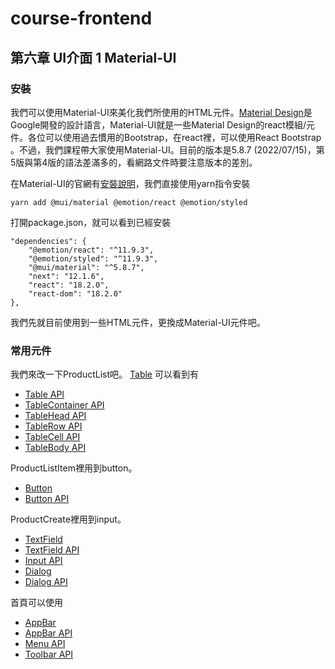 # course-frontend
## 第六章 UI介面 1 Material-UI
### 安裝

我們可以使用Material-UI來美化我們所使用的HTML元件。[Material Design](https://material.io/)是Google開發的設計語言，Material-UI就是一些Material Design的react模組/元件。各位可以使用過去慣用的Bootstrap，在react裡，可以使用React Bootstrap 。不過，我們課程帶大家使用Material-UI。目前的版本是5.8.7 (2022/07/15)，第5版與第4版的語法差滿多的，看網路文件時要注意版本的差別。

在Material-UI的官網有[安裝說明](https://mui.com/material-ui/getting-started/installation/)，我們直接使用yarn指令安裝

    yarn add @mui/material @emotion/react @emotion/styled

打開package.json，就可以看到已經安裝

    "dependencies": {
        "@emotion/react": "^11.9.3",
        "@emotion/styled": "^11.9.3",
        "@mui/material": "^5.8.7",
        "next": "12.1.6",
        "react": "18.2.0",
        "react-dom": "18.2.0"
    },

我們先就目前使用到一些HTML元件，更換成Material-UI元件吧。

### 常用元件

我們來改一下ProductList吧。
[Table](https://mui.com/material-ui/react-table/)
可以看到有
* [Table API](https://mui.com/material-ui/api/table/)
* [TableContainer API](https://mui.com/material-ui/api/table-container/)
* [TableHead API](https://mui.com/material-ui/api/table-head/)
* [TableRow API](https://mui.com/material-ui/api/table-row/)
* [TableCell API](https://mui.com/material-ui/api/table-cell/)
* [TableBody API](https://mui.com/material-ui/api/table-body/)

ProductListItem裡用到button。
* [Button](https://mui.com/material-ui/react-button/)
* [Button API](https://mui.com/material-ui/api/button/)

ProductCreate裡用到input。
* [TextField](https://mui.com/material-ui/react-text-field/)
* [TextField API](https://mui.com/material-ui/api/text-field/)
* [Input API](https://mui.com/material-ui/api/input/)
* [Dialog](https://mui.com/components/dialogs/)
* [Dialog API](https://mui.com/material-ui/api/dialog/)

首頁可以使用
* [AppBar](https://mui.com/material-ui/react-app-bar/)
* [AppBar API](https://mui.com/material-ui/api/app-bar/)
* [Menu API](https://mui.com/material-ui/api/menu/)
* [Toolbar API](https://mui.com/material-ui/api/toolbar/)

